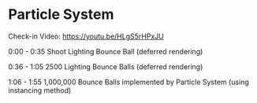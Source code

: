 # Particle System

Check-in Video: https://youtu.be/HLgS5rHPxJU

0:00 - 0:35 Shoot Lighting Bounce Ball (deferred rendering)

0:36 - 1:05 2500 Lighting Bounce Balls (deferred rendering)

1:06 - 1:55 1,000,000 Bounce Balls implemented by Particle System (using instancing method)


